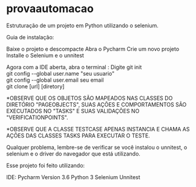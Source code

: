 # provaautomacao
Estruturação de um projeto em Python utilizando o selenium.

Guia de instalação:

Baixe o projeto e descompacte
Abra o Pycharm
Crie um novo projeto
Installe o Selenium e o unnitest

Agora com a IDE aberta, abra o terminal : 
Digite git init</br>
git config --global user.name "seu usuario"</br>
git config --global user.email seu email</br>
git clone [url] [diretory]</br>



*OBSERVE QUE OS OBJETOS SÃO MAPEADOS NAS CLASSES DO DIRETÓRIO "PAGEOBJECTS", SUAS AÇÕES E COMPORTAMENTOS SÃO EXECUTADOS NO "TASKS" 
E SUAS VALIDAÇÕES NO "VERIFICATIONPOINTS".


*OBSERVE QUE A CLASSE TESTCASE APENAS INSTANCIA E CHAMA AS AÇÕES DAS CLASSES TASKS PARA EXECUTAR O TESTE.

Qualquer problema, lembre-se de verificar se você instalou o unnitest, o selenium e o driver do navegador que está utilizando.

Esse projeto foi feito utilizando:

IDE: Pycharm Version 3.6
Python 3
Selenium
Unnitest
